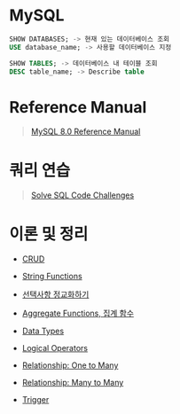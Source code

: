 # MySQL

```sql
SHOW DATABASES; -> 현재 있는 데이터베이스 조회
USE database_name; -> 사용할 데이터베이스 지정

SHOW TABLES; -> 데이터베이스 내 테이블 조회
DESC table_name; -> Describe table
```

# Reference Manual

> [MySQL 8.0 Reference Manual](https://dev.mysql.com/doc/refman/8.0/en/)

# 쿼리 연습

> [Solve SQL Code Challenges](https://www.hackerrank.com/domains/sql)

# 이론 및 정리

- [CRUD](https://github.com/seungwonbased/TIL/blob/main/Databases/MySQL/CRUD.md)

- [String Functions](https://github.com/seungwonbased/TIL/blob/main/Databases/MySQL/StringFunctions.md)

- [선택사항 정교화하기](https://github.com/seungwonbased/TIL/blob/main/Databases/MySQL/Elaboration.md)

- [Aggregate Functions, 집계 함수](https://github.com/seungwonbased/TIL/blob/main/Databases/MySQL/AggregateFunctions.md)

- [Data Types](https://github.com/seungwonbased/TIL/blob/main/Databases/MySQL/DataTypes.md)

- [Logical Operators](https://github.com/seungwonbased/TIL/blob/main/Databases/MySQL/LogicalOperators.md)

- [Relationship: One to Many](https://github.com/seungwonbased/TIL/blob/main/Databases/MySQL/OneToMany.md)

- [Relationship: Many to Many](https://github.com/seungwonbased/TIL/blob/main/Databases/MySQL/ManyToMany.md)

- [Trigger](https://github.com/seungwonbased/TIL/blob/main/Databases/MySQL/Trigger.md)
